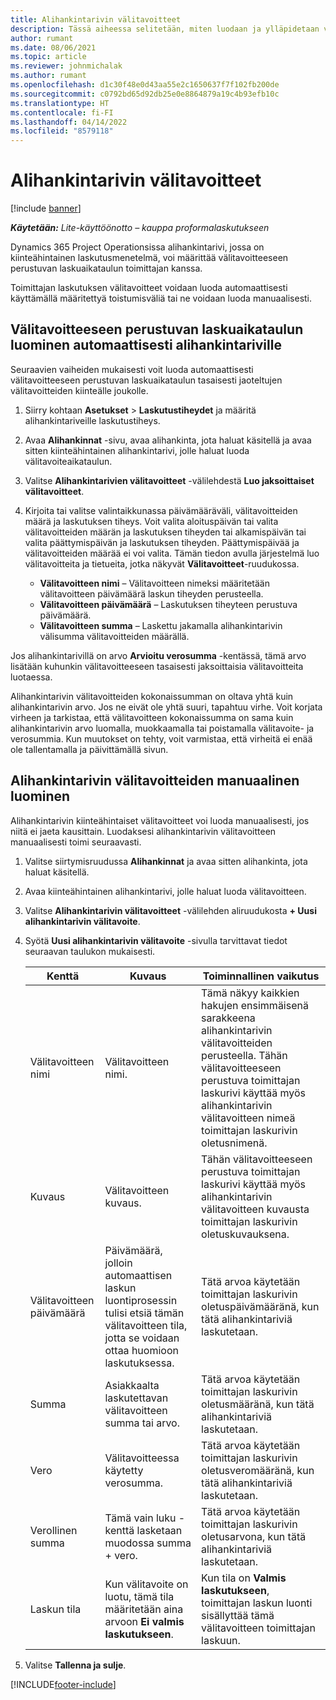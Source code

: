 ```yaml
---
title: Alihankintarivin välitavoitteet
description: Tässä aiheessa selitetään, miten luodaan ja ylläpidetaan välitavoitteeseen perustuvaa laskuaikataulua toimittajan kanssa tehdyssä alihankinnassa.
author: rumant
ms.date: 08/06/2021
ms.topic: article
ms.reviewer: johnmichalak
ms.author: rumant
ms.openlocfilehash: d1c30f48e0d43aa55e2c1650637f7f102fb200de
ms.sourcegitcommit: c0792bd65d92db25e0e8864879a19c4b93efb10c
ms.translationtype: HT
ms.contentlocale: fi-FI
ms.lasthandoff: 04/14/2022
ms.locfileid: "8579118"
---
```

# <a name="subcontract-line-milestones"></a>Alihankintarivin välitavoitteet

[!include [banner](../../includes/dataverse-preview.md)]

_**Käytetään:** Lite-käyttöönotto – kauppa proformalaskutukseen_

Dynamics 365 Project Operationsissa alihankintarivi, jossa on kiinteähintainen laskutusmenetelmä, voi määrittää välitavoitteeseen perustuvan laskuaikataulun toimittajan kanssa.

Toimittajan laskutuksen välitavoitteet voidaan luoda automaattisesti käyttämällä määritettyä toistumisväliä tai ne voidaan luoda manuaalisesti.

## <a name="automatically-create-a-milestone-based-invoice-schedule-for-a-subcontract-line"></a>Välitavoitteeseen perustuvan laskuaikataulun luominen automaattisesti alihankintariville

Seuraavien vaiheiden mukaisesti voit luoda automaattisesti välitavoitteeseen perustuvan laskuaikataulun tasaisesti jaoteltujen välitavoitteiden kiinteälle joukolle.

1. Siirry kohtaan **Asetukset** > **Laskutustiheydet** ja määritä alihankintariveille laskutustiheys.
2. Avaa **Alihankinnat** -sivu, avaa alihankinta, jota haluat käsitellä ja avaa sitten kiinteähintainen alihankintarivi, jolle haluat luoda välitavoiteaikataulun.
3. Valitse **Alihankintarivien välitavoitteet** -välilehdestä **Luo jaksoittaiset välitavoitteet**.
4. Kirjoita tai valitse valintaikkunassa päivämääräväli, välitavoitteiden määrä ja laskutuksen tiheys. Voit valita aloituspäivän tai valita välitavoitteiden määrän ja laskutuksen tiheyden tai alkamispäivän tai valita päättymispäivän ja laskutuksen tiheyden. Päättymispäivää ja välitavoitteiden määrää ei voi valita.
Tämän tiedon avulla järjestelmä luo välitavoitteita ja tietueita, jotka näkyvät **Välitavoitteet**-ruudukossa.

   - **Välitavoitteen nimi** – Välitavoitteen nimeksi määritetään välitavoitteen päivämäärä laskun tiheyden perusteella.
   - **Välitavoitteen päivämäärä** – Laskutuksen tiheyteen perustuva päivämäärä.
   - **Välitavoitteen summa** – Laskettu jakamalla alihankintarivin välisumma välitavoitteiden määrällä.

Jos alihankintarivillä on arvo **Arvioitu verosumma** -kentässä, tämä arvo lisätään kuhunkin välitavoitteeseen tasaisesti jaksoittaisia välitavoitteita luotaessa.

Alihankintarivin välitavoitteiden kokonaissumman on oltava yhtä kuin alihankintarivin arvo. Jos ne eivät ole yhtä suuri, tapahtuu virhe. Voit korjata virheen ja tarkistaa, että välitavoitteen kokonaissumma on sama kuin alihankintarivin arvo luomalla, muokkaamalla tai poistamalla välitavoite- ja verosummia. Kun muutokset on tehty, voit varmistaa, että virheitä ei enää ole tallentamalla ja päivittämällä sivun.

## <a name="manually-create-subcontract-line-milestones"></a>Alihankintarivin välitavoitteiden manuaalinen luominen

Alihankintarivin kiinteähintaiset välitavoitteet voi luoda manuaalisesti, jos niitä ei jaeta kausittain. Luodaksesi alihankintarivin välitavoitteen manuaalisesti toimi seuraavasti.

1. Valitse siirtymisruudussa **Alihankinnat** ja avaa sitten alihankinta, jota haluat käsitellä.
2. Avaa kiinteähintainen alihankintarivi, jolle haluat luoda välitavoitteen.
3. Valitse **Alihankintarivin välitavoitteet** -välilehden aliruudukosta **+ Uusi alihankintarivin välitavoite**.
4. Syötä **Uusi alihankintarivin välitavoite** -sivulla tarvittavat tiedot seuraavan taulukon mukaisesti.

    | Kenttä | Kuvaus |Toiminnallinen vaikutus|
    | --- | --- |----------------------|
    | Välitavoitteen nimi | Välitavoitteen nimi. |Tämä näkyy kaikkien hakujen ensimmäisenä sarakkeena alihankintarivin välitavoitteiden perusteella. Tähän välitavoitteeseen perustuva toimittajan laskurivi käyttää myös alihankintarivin välitavoitteen nimeä toimittajan laskurivin oletusnimenä.|
    | Kuvaus | Välitavoitteen kuvaus. |Tähän välitavoitteeseen perustuva toimittajan laskurivi käyttää myös alihankintarivin välitavoitteen kuvausta toimittajan laskurivin oletuskuvauksena.|
    | Välitavoitteen päivämäärä | Päivämäärä, jolloin automaattisen laskun luontiprosessin tulisi etsiä tämän välitavoitteen tila, jotta se voidaan ottaa huomioon laskutuksessa.| Tätä arvoa käytetään toimittajan laskurivin oletuspäivämääränä, kun tätä alihankintariviä laskutetaan. |
    | Summa | Asiakkaalta laskutettavan välitavoitteen summa tai arvo. |Tätä arvoa käytetään toimittajan laskurivin oletusmääränä, kun tätä alihankintariviä laskutetaan. |
    | Vero | Välitavoitteessa käytetty verosumma.| Tätä arvoa käytetään toimittajan laskurivin oletusveromääränä, kun tätä alihankintariviä laskutetaan. |
    | Verollinen summa | Tämä vain luku -kenttä lasketaan muodossa summa + vero.|Tätä arvoa käytetään toimittajan laskurivin oletusarvona, kun tätä alihankintariviä laskutetaan. |
    | Laskun tila | Kun välitavoite on luotu, tämä tila määritetään aina arvoon **Ei valmis laskutukseen**.|  Kun tila on **Valmis laskutukseen**, toimittajan laskun luonti sisällyttää tämä välitavoitteen toimittajan laskuun. |

5. Valitse **Tallenna ja sulje**.


[!INCLUDE[footer-include](../../includes/footer-banner.md)]
